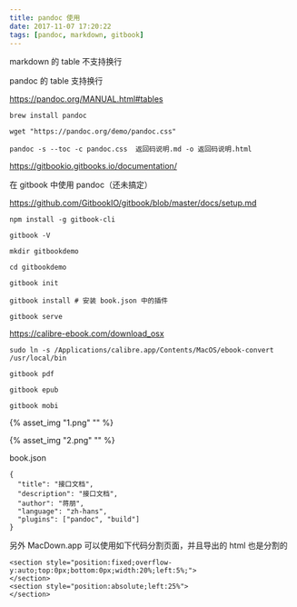 ```yaml
---
title: pandoc 使用
date: 2017-11-07 17:20:22
tags: [pandoc, markdown, gitbook]
---
```


markdown 的 table 不支持换行

pandoc 的 table 支持换行

<https://pandoc.org/MANUAL.html#tables>

`brew install pandoc`

`wget "https://pandoc.org/demo/pandoc.css"`

`pandoc -s --toc -c pandoc.css  返回码说明.md -o 返回码说明.html`

<!--more-->

<https://gitbookio.gitbooks.io/documentation/>

在 gitbook 中使用 pandoc（还未搞定）

<https://github.com/GitbookIO/gitbook/blob/master/docs/setup.md>

```
npm install -g gitbook-cli

gitbook -V

mkdir gitbookdemo

cd gitbookdemo

gitbook init

gitbook install # 安装 book.json 中的插件

gitbook serve
```

https://calibre-ebook.com/download_osx

```
sudo ln -s /Applications/calibre.app/Contents/MacOS/ebook-convert /usr/local/bin

gitbook pdf

gitbook epub

gitbook mobi
```


{% asset_img "1.png" "" %}

{% asset_img "2.png" "" %}


book.json

```
{
  "title": "接口文档",
  "description": "接口文档",
  "author": "蒋朋",
  "language": "zh-hans",
  "plugins": ["pandoc", "build"]
}
```


另外 MacDown.app 可以使用如下代码分割页面，并且导出的 html 也是分割的

```
<section style="position:fixed;overflow-y:auto;top:0px;bottom:0px;width:20%;left:5%;">
</section>
<section style="position:absolute;left:25%">
</section>
```



